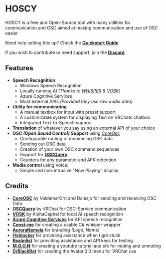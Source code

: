 ﻿# HOSCY 

HOSCY is a free and Open-Source tool with many utilities for communication and OSC aimed at making communication and use of OSC easier

Need help setting this up? Check the **[Quickstart Guide](https://github.com/PaciStardust/HOSCY/wiki/Quickstart-Guide)**

If you wish to contribute or need support, join the **[Discord](https://discord.gg/pxwGHvfcxs)**

## Features
- **Speech Recognition**
	- Windows Speech Recognition
	- Locally running AI *(Thanks to [WHISPER](https://github.com/Const-me/Whisper) & [VOSK](https://alphacephei.com/vosk/))*
	- Azure Cognitive Services
	- Most external APIs *(Provided they use raw audio data)*
- **Utility for communicating**
	- A manual textbox for input with preset support
	- A customizable system for displaying Text on VRChats chatbox
	- Integrated Text-to-Speech support
- **Translation** of whatever you say using an external API of your choice
- **OSC** ***(Open Sound Control)*** **Support** using [CoreOsc](https://github.com/PaciStardust/CoreOSC-UTF8)
	- Configurable routing of incomming OSC data
	- Sending out OSC data
	- Creation of your own OSC command sequences
	- Support for **[OSCQuery](https://github.com/vrchat-community/vrc-oscquery-lib)**
	- Counters for any parameter and AFK detection
- **Media control** using Voice:
	- Simple and non-intrusive "Now Playing" display 

## Credits
- **[CoreOSC](https://github.com/PaciStardust/CoreOSC-UTF8)** by ValdemarOrn and Dalesjo for sending and receiving OSC Data
- **[OSCQuery](https://github.com/vrchat-community/vrc-oscquery-lib)** by VRChat for OSC-Service communication
- **[VOSK](https://alphacephei.com/vosk/)** by AlphaCephei for local AI speech recognition
- **[Azure Cognitive Services](https://azure.microsoft.com/en-us/services/cognitive-services/)** for API speech recognition
- **[Const-me](https://github.com/Const-me)** for creating a usable C# whisper wrapper
- **[AuroraNemoia](https://github.com/AuroraNemoia)** for branding *(Logo, Name)*
- **[Hyblocker](https://github.com/hyblocker)** for providing assistance when I got stuck
- **[Realmlist](https://linktr.ee/Realmlist)** for providing assistance and API keys for testing
- **[M.O.O.N](https://twitter.com/MOONVRCHAT)** for creating a youtube tutorial and sfx for muting and unmuting
- **[DrBlackRat](https://twitter.com/DrBlackRat)** for creating the Avatar 3.0 menu for VRChat use
